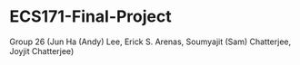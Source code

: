# ECS171-Final-Project
Group 26 (Jun Ha (Andy) Lee, Erick S. Arenas, Soumyajit (Sam) Chatterjee, Joyjit Chatterjee)
